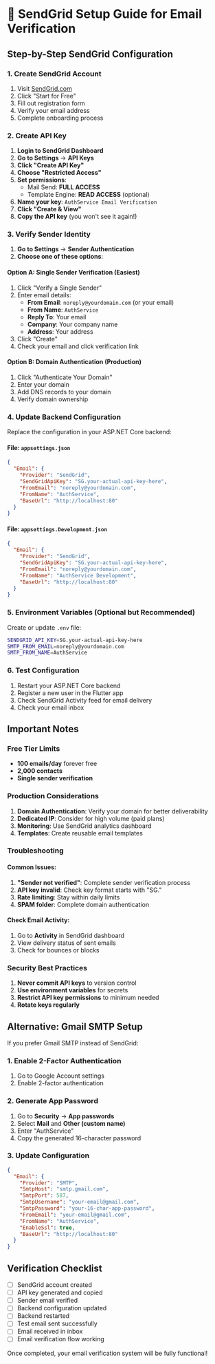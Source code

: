 # 📧 SendGrid Setup Guide for Email Verification

## Step-by-Step SendGrid Configuration

### 1. Create SendGrid Account
1. Visit [SendGrid.com](https://sendgrid.com/)
2. Click "Start for Free"
3. Fill out registration form
4. Verify your email address
5. Complete onboarding process

### 2. Create API Key
1. **Login to SendGrid Dashboard**
2. **Go to Settings** → **API Keys**
3. **Click "Create API Key"**
4. **Choose "Restricted Access"**
5. **Set permissions**:
   - Mail Send: **FULL ACCESS**
   - Template Engine: **READ ACCESS** (optional)
6. **Name your key**: `AuthService Email Verification`
7. **Click "Create & View"**
8. **Copy the API key** (you won't see it again!)

### 3. Verify Sender Identity
1. **Go to Settings** → **Sender Authentication**
2. **Choose one of these options**:

#### Option A: Single Sender Verification (Easiest)
1. Click "Verify a Single Sender"
2. Enter email details:
   - **From Email**: `noreply@yourdomain.com` (or your email)
   - **From Name**: `AuthService`
   - **Reply To**: Your email
   - **Company**: Your company name
   - **Address**: Your address
3. Click "Create"
4. Check your email and click verification link

#### Option B: Domain Authentication (Production)
1. Click "Authenticate Your Domain"
2. Enter your domain
3. Add DNS records to your domain
4. Verify domain ownership

### 4. Update Backend Configuration

Replace the configuration in your ASP.NET Core backend:

#### File: `appsettings.json`
```json
{
  "Email": {
    "Provider": "SendGrid",
    "SendGridApiKey": "SG.your-actual-api-key-here",
    "FromEmail": "noreply@yourdomain.com",
    "FromName": "AuthService",
    "BaseUrl": "http://localhost:80"
  }
}
```

#### File: `appsettings.Development.json`
```json
{
  "Email": {
    "Provider": "SendGrid",
    "SendGridApiKey": "SG.your-actual-api-key-here",
    "FromEmail": "noreply@yourdomain.com",
    "FromName": "AuthService Development",
    "BaseUrl": "http://localhost:80"
  }
}
```

### 5. Environment Variables (Optional but Recommended)
Create or update `.env` file:
```bash
SENDGRID_API_KEY=SG.your-actual-api-key-here
SMTP_FROM_EMAIL=noreply@yourdomain.com
SMTP_FROM_NAME=AuthService
```

### 6. Test Configuration
1. Restart your ASP.NET Core backend
2. Register a new user in the Flutter app
3. Check SendGrid Activity feed for email delivery
4. Check your email inbox

## Important Notes

### Free Tier Limits
- **100 emails/day** forever free
- **2,000 contacts**
- **Single sender verification**

### Production Considerations
1. **Domain Authentication**: Verify your domain for better deliverability
2. **Dedicated IP**: Consider for high volume (paid plans)
3. **Monitoring**: Use SendGrid analytics dashboard
4. **Templates**: Create reusable email templates

### Troubleshooting

#### Common Issues:
1. **"Sender not verified"**: Complete sender verification process
2. **API key invalid**: Check key format starts with "SG."
3. **Rate limiting**: Stay within daily limits
4. **SPAM folder**: Complete domain authentication

#### Check Email Activity:
1. Go to **Activity** in SendGrid dashboard
2. View delivery status of sent emails
3. Check for bounces or blocks

### Security Best Practices
1. **Never commit API keys** to version control
2. **Use environment variables** for secrets
3. **Restrict API key permissions** to minimum needed
4. **Rotate keys regularly**

## Alternative: Gmail SMTP Setup

If you prefer Gmail SMTP instead of SendGrid:

### 1. Enable 2-Factor Authentication
1. Go to Google Account settings
2. Enable 2-factor authentication

### 2. Generate App Password
1. Go to **Security** → **App passwords**
2. Select **Mail** and **Other (custom name)**
3. Enter "AuthService"
4. Copy the generated 16-character password

### 3. Update Configuration
```json
{
  "Email": {
    "Provider": "SMTP",
    "SmtpHost": "smtp.gmail.com",
    "SmtpPort": 587,
    "SmtpUsername": "your-email@gmail.com",
    "SmtpPassword": "your-16-char-app-password",
    "FromEmail": "your-email@gmail.com",
    "FromName": "AuthService",
    "EnableSsl": true,
    "BaseUrl": "http://localhost:80"
  }
}
```

## Verification Checklist

- [ ] SendGrid account created
- [ ] API key generated and copied
- [ ] Sender email verified
- [ ] Backend configuration updated
- [ ] Backend restarted
- [ ] Test email sent successfully
- [ ] Email received in inbox
- [ ] Email verification flow working

Once completed, your email verification system will be fully functional!